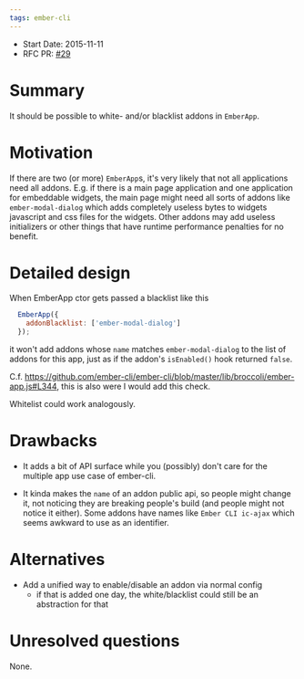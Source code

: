 ```yaml
---
tags: ember-cli
---
```


- Start Date: 2015-11-11
- RFC PR: [#29](https://github.com/ember-cli/rfcs/pull/29)

# Summary

It should be possible to white- and/or blacklist addons in `EmberApp`.

# Motivation

If there are two (or more) `EmberApp`s, it's very likely that not all applications need all addons.
E.g. if there is a main page application and one application for embeddable widgets, the main page might need all sorts of addons like `ember-modal-dialog` which adds completely useless bytes to widgets javascript and css files for the widgets. Other addons may add useless initializers or other things that have runtime performance penalties for no benefit.

# Detailed design

When EmberApp ctor gets passed a blacklist like this

```javascript
  EmberApp({
    addonBlacklist: ['ember-modal-dialog']
  });
```

it won't add addons whose `name` matches `ember-modal-dialog` to the list of addons for this app, just as if the addon's `isEnabled()` hook returned `false`.

C.f. https://github.com/ember-cli/ember-cli/blob/master/lib/broccoli/ember-app.js#L344, this is also were I would add this check.

Whitelist could work analogously.

# Drawbacks

- It adds a bit of API surface while you (possibly) don't care for the multiple app use case of ember-cli.

- It kinda makes the `name` of an addon public api, so people might change it, not noticing they are breaking people's build (and people might not notice it either). Some addons have names like `Ember CLI ic-ajax` which seems awkward to use as an identifier.

# Alternatives

- Add a unified way to enable/disable an addon via normal config
    - if that is added one day, the white/blacklist could still be an abstraction for that

# Unresolved questions

None.
